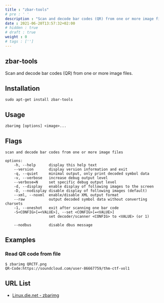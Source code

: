 ```yaml
---
title : "zbar-tools"
# pre : ' '
description : "Scan and decode bar codes (QR) from one or more image files."
date : 2021-06-20T13:57:32+02:00
# hidden : true
# draft : true
weight : 0
# tags : ['']
---
```


## zbar-tools

Scan and decode bar codes (QR) from one or more image files.

## Installation

```plain
sudo apt-get install zbar-tools
```

## Usage

```plain
zbarimg [options] <image>...
```

## Flags

```plain
scan and decode bar codes from one or more image files

options:
    -h, --help      display this help text
    --version       display version information and exit
    -q, --quiet     minimal output, only print decoded symbol data
    -v, --verbose   increase debug output level
    --verbose=N     set specific debug output level
    -d, --display   enable display of following images to the screen
    -D, --nodisplay disable display of following images (default)
    --xml, --noxml  enable/disable XML output format
    --raw           output decoded symbol data without converting charsets
    -1, --oneshot   exit after scanning one bar code
    -S<CONFIG>[=<VALUE>], --set <CONFIG>[=<VALUE>]
                    set decoder/scanner <CONFIG> to <VALUE> (or 1)

    --nodbus        disable dbus message
```

## Examples

### Read QR code from file

```plain
$ zbarimg QRCTF.png 
QR-Code:https://soundcloud.com/user-86667759/thm-ctf-vol1
```

## URL List

- [Linux.die.net - zbarimg](https://linux.die.net/man/1/zbarimg)
